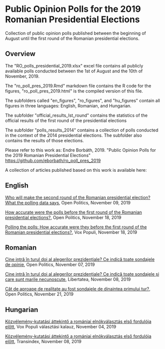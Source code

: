 # Public Opinion Polls for the 2019 Romanian Presidential Elections

Collection of public opinion polls published between the beginning of August until the first round of the Romanian presidential elections.

## Overview

The "RO_polls_presidential_2019.xlsx" excel file contains all publicly available polls conducted between the 1st of August and the 10th of November, 2019.

The "ro_poll_pres_2019.Rmd" markdown file contains the R code for the figures, "ro_poll_pres_2019.html" is the compiled version of this file.

The subfolders called "en_figures", "ro_figures", and "hu_figures" contain all figures in three languages: English, Romanian, and Hungarian.

The subfolder "official_results_Ist_round" contains the statistics of the official results of the first round of the presidential elections

The subfolder "polls_results_2014" contains a collection of polls conducted in the context of the 2014 presidential elections. The subfolder also contains the results of those elections.

Please refer to this work as:
Endre Borbáth, 2019. "Public Opinion Polls for the 2019 Romanian Presidential Elections" https://github.com/eborbath/ro_poll_pres_2019

A collection of articles published based on this work is available here:

## English

<a href="https://www.openpolitics.ro/who-will-make-the-second-round-of-the-romanian-presidential-election-what-the-polling-data-says/"  target="_blank"> Who will make the second round of the Romanian presidential election? What the polling data says</a>, Open Politics, November 09, 2019

<a href="https://www.openpolitics.ro/how-accurate-were-the-polls-before-the-first-round-of-the-romanian-presidential-elections/"  target="_blank"> How accurate were the polls before the first round of the Romanian presidential elections?</a>, Open Politics, November 18, 2019

<a href="https://kozvelemeny.wordpress.com/2019/11/18/polling-the-polls-how-accurate-were-they-before-the-first-round-of-the-romanian-presidential-elections/"  target="_blank"> Polling the polls: How accurate were they before the first round of the Romanian presidential elections?</a>, Vox Populi, November 18, 2019

## Romanian

<a href="https://www.openpolitics.ro/cine-intra-in-turul-doi-al-alegerilor-prezidentiale-ce-indica-toate-sondajele-de-opinie/"  target="_blank"> Cine intră în turul doi al alegerilor prezidențiale? Ce indică toate sondajele de opinie</a>, Open Politics, November 07, 2019

<a href="https://www.libertatea.ro/stiri/cine-intra-in-turul-doi-al-alegerilor-prezidentiale-ce-indica-toate-sondajele-2794689"  target="_blank"> Cine intră în turul doi al alegerilor prezidențiale? Ce indică toate sondajele ﻿și care sunt marile necunoscute</a>, Libertatea, November 08, 2019

<a href="https://www.openpolitics.ro/cat-de-aproape-de-realitate-au-fost-sondajele-de-dinaintea-primului-tur/"  target="_blank">Cât de aproape de realitate au fost sondajele de dinaintea primului tur?</a>, Open Politics, November 21, 2019

## Hungarian

<a href="https://kozvelemeny.wordpress.com/2019/11/04/kozvelemeny-kutatasi-attekinto-a-romaniai-elnokvalasztas-elso-forduloja-elott/"  target="_blank"> Közvélemény-kutatási áttekintő a romániai elnökválasztás első fordulója előtt</a>, Vox Populi választási kalauz, November 04, 2019

<a href="http://itthon.transindex.ro/?cikk=28116&kozvelemenykutatasi_attekinto_az_elnokvalasztas_elso_forduloja_elott"  target="_blank"> Közvélemény-kutatási áttekintő a romániai elnökválasztás első fordulója előtt</a>, Transindex, November 08, 2019

